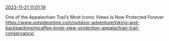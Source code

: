 [2023-11-21 11:01:19](https://mstdn.social/@hill_wanderer/111448193708737676)

One of the Appalachian Trail’s Most Iconic Views Is Now Protected Forever <a href="https://www.outsideonline.com/outdoor-adventure/hiking-and-backpacking/mcaffee-knob-view-protection-appalachian-trail-conservancy/" target="_blank" rel="nofollow noopener noreferrer" translate="no">https://www.outsideonline.com/outdoor-adventure/hiking-and-backpacking/mcaffee-knob-view-protection-appalachian-trail-conservancy/</a>